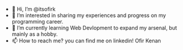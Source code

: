 - 👋 Hi, I’m @itsofirk
- 👀 I’m interested in sharing my experiences and progress on my programming career.
- 🌱 I’m currently learning Web Devlopment to expand my arsenal, but mainly as a hobby.
- 📫 How to reach me? you can find me on linkedin! Ofir Kenan

<!---
itsofirk/itsofirk is a ✨ special ✨ repository because its `README.md` (this file) appears on your GitHub profile.
You can click the Preview link to take a look at your changes.
--->
